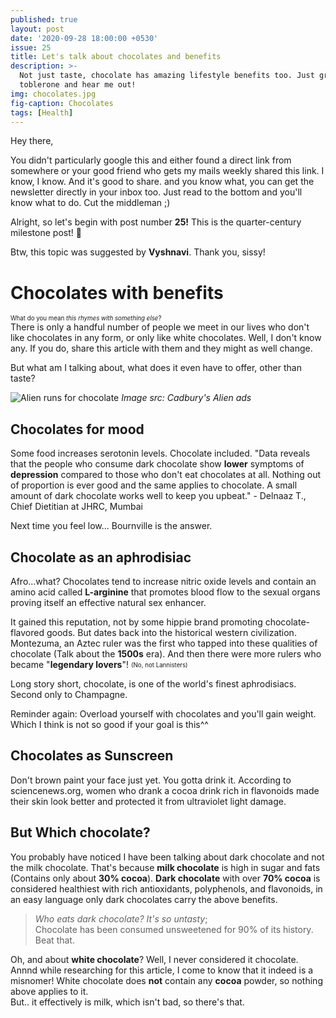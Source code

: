 ```yaml
---
published: true
layout: post
date: '2020-09-28 18:00:00 +0530'
issue: 25
title: Let's talk about chocolates and benefits
description: >-
  Not just taste, chocolate has amazing lifestyle benefits too. Just grab your
  toblerone and hear me out!
img: chocolates.jpg
fig-caption: Chocolates
tags: [Health]
---
```

Hey there,

You didn't particularly google this and either found a direct link from somewhere or your good friend who gets my mails weekly shared this link. I know, I know. And it's good to share. and you know what, you can get the newsletter directly in your inbox too. Just read to the bottom and you'll know what to do. Cut the middleman ;)

Alright, so let's begin with post number **25!** This is the quarter-century milestone post! 🥳  

Btw, this topic was suggested by **Vyshnavi**. Thank you, sissy!  

# Chocolates with benefits

<sub><sup>What do you mean *this rhymes with something else*?</sup></sub>  
There is only a handful number of people we meet in our lives who don't like chocolates in any form, or only like white chocolates. Well, I don't know any. If you do, share this article with them and they might as well change.  

But what am I talking about, what does it even have to offer, other than taste?  

![Alien runs for chocolate](https://alltvspots.com/wp-content/uploads/2017/06/cadbury_advert_alien_treadmill.jpg)
*Image src: Cadbury's Alien ads*

## Chocolates for mood
Some food increases serotonin levels. Chocolate included. "Data reveals that the people who consume dark chocolate show **lower** symptoms of **depression** compared to those who don't eat chocolates at all. Nothing out of proportion is ever good and the same applies to chocolate. A small amount of dark chocolate works well to keep you upbeat." - Delnaaz T., Chief Dietitian at JHRC, Mumbai  

Next time you feel low... Bournville is the answer.

## Chocolate as an aphrodisiac
Afro...what?
Chocolates tend to increase nitric oxide levels and contain an amino acid called **L-arginine** that promotes blood flow to the sexual organs proving itself an effective natural sex enhancer.

It gained this reputation, not by some hippie brand promoting chocolate-flavored goods. But dates back into the historical western civilization. Montezuma, an Aztec ruler was the first who tapped into these qualities of chocolate (Talk about the **1500s** era). And then there were more rulers who became "**legendary lovers**"! <sub><sup>(No, not Lannisters)</sup></sub>  

Long story short, chocolate, is one of the world's finest aphrodisiacs. Second only to Champagne.  

Reminder again: Overload yourself with chocolates and you'll gain weight. Which I think is not so good if your goal is this^^  

## Chocolates as Sunscreen
Don't brown paint your face just yet. You gotta drink it. According to sciencenews.org, women who drank a cocoa drink rich in flavonoids made their skin look better and protected it from ultraviolet light damage.  

## But Which chocolate?
You probably have noticed I have been talking about dark chocolate and not the milk chocolate. That's because **milk chocolate** is high in sugar and fats (Contains only about **30% cocoa**). **Dark chocolate** with over **70% cocoa** is considered healthiest with rich antioxidants, polyphenols, and flavonoids, in an easy language only dark chocolates carry the above benefits.  

> *Who eats dark chocolate? It's so untasty*;  
 Chocolate has been consumed unsweetened for 90% of its history. Beat that.

Oh, and about **white chocolate**? Well, I never considered it chocolate. Annnd while researching for this article, I come to know that it indeed is a misnomer! White chocolate does **not** contain any **cocoa** powder, so nothing above applies to it.    
But.. it effectively is milk, which isn't bad, so there's that.
